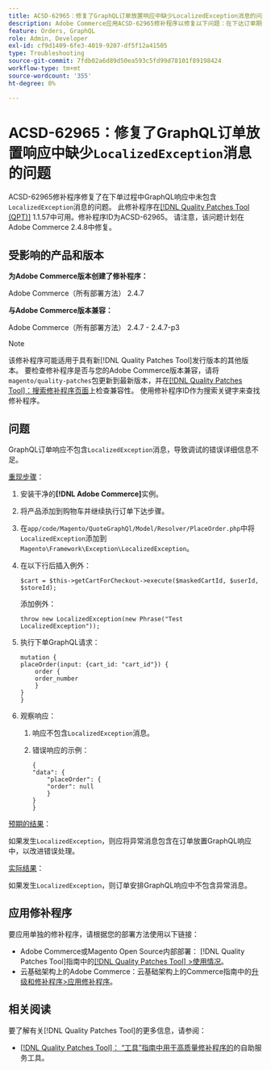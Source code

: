 ```yaml
---
title: ACSD-62965：修复了GraphQL订单放置响应中缺少LocalizedException消息的问题
description: Adobe Commerce应用ACSD-62965修补程序以修复以下问题：在下达订单期间，GraphQL响应中未包含“LocalizedException”消息。
feature: Orders, GraphQL
role: Admin, Developer
exl-id: cf9d1409-6fe3-4019-9207-df5f12a41505
type: Troubleshooting
source-git-commit: 7fdb02a6d89d50ea593c5fd99d78101f89198424
workflow-type: tm+mt
source-wordcount: '355'
ht-degree: 0%

---
```


# ACSD-62965：修复了GraphQL订单放置响应中缺少`LocalizedException`消息的问题

ACSD-62965修补程序修复了在下单过程中GraphQL响应中未包含`LocalizedException`消息的问题。 此修补程序在[[!DNL Quality Patches Tool (QPT)]](/help/tools/quality-patches-tool/quality-patches-tool-to-self-serve-quality-patches.md) 1.1.57中可用。修补程序ID为ACSD-62965。 请注意，该问题计划在Adobe Commerce 2.4.8中修复。

## 受影响的产品和版本

**为Adobe Commerce版本创建了修补程序：**

Adobe Commerce（所有部署方法） 2.4.7

**与Adobe Commerce版本兼容：**

Adobe Commerce（所有部署方法） 2.4.7 - 2.4.7-p3

>[!NOTE]
>
>该修补程序可能适用于具有新[!DNL Quality Patches Tool]发行版本的其他版本。 要检查修补程序是否与您的Adobe Commerce版本兼容，请将`magento/quality-patches`包更新到最新版本，并在[[!DNL Quality Patches Tool]：搜索修补程序页面](https://experienceleague.adobe.com/tools/commerce-quality-patches/index.html?lang=zh-Hans)上检查兼容性。 使用修补程序ID作为搜索关键字来查找修补程序。

## 问题

GraphQL订单响应不包含`LocalizedException`消息，导致调试的错误详细信息不足。

<u>重现步骤</u>：

1. 安装干净的&#x200B;**[!DNL Adobe Commerce]**&#x200B;实例。
1. 将产品添加到购物车并继续执行订单下达步骤。
1. 在`app/code/Magento/QuoteGraphQl/Model/Resolver/PlaceOrder.php`中将`LocalizedException`添加到`Magento\Framework\Exception\LocalizedException`。
1. 在以下行后插入例外：

   ```
   $cart = $this->getCartForCheckout->execute($maskedCartId, $userId, $storeId);
   ```

   添加例外：

   ```
   throw new LocalizedException(new Phrase("Test LocalizedException"));
   ```

1. 执行下单GraphQL请求：

   ```
   mutation {
   placeOrder(input: {cart_id: "cart_id"}) {
       order {
       order_number
       }
   }
   }
   ```

1. 观察响应：
   1. 响应不包含`LocalizedException`消息。
   1. 错误响应的示例：

      ```
      {
      "data": {
          "placeOrder": {
          "order": null
          }
      }
      }
      ```

<u>预期的结果</u>：

如果发生`LocalizedException`，则应将异常消息包含在订单放置GraphQL响应中，以改进错误处理。

<u>实际结果</u>：

如果发生`LocalizedException`，则订单安排GraphQL响应中不包含异常消息。

## 应用修补程序

要应用单独的修补程序，请根据您的部署方法使用以下链接：

* Adobe Commerce或Magento Open Source内部部署： [!DNL Quality Patches Tool]指南中的[[!DNL Quality Patches Tool] >使用情况](/help/tools/quality-patches-tool/usage.md)。
* 云基础架构上的Adobe Commerce：云基础架构上的Commerce指南中的[升级和修补程序>应用修补程序](https://experienceleague.adobe.com/docs/commerce-cloud-service/user-guide/develop/upgrade/apply-patches.html?lang=zh-Hans)。

## 相关阅读

要了解有关[!DNL Quality Patches Tool]的更多信息，请参阅：

* [[!DNL Quality Patches Tool]： “工具”指南中用于高质量修补程序的](/help/tools/quality-patches-tool/quality-patches-tool-to-self-serve-quality-patches.md)的自助服务工具。
